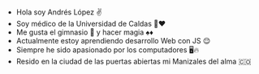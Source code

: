 - Hola soy Andrés López ✌️
- Soy médico de la Universidad de Caldas 🏥♥️
- Me gusta el gimnasio 💯 y hacer magia ♠️♦️
- Actualmente estoy aprendiendo desarrollo
Web con JS 😌
- Siempre he sido apasionado por los
computadores 🖥️🔥
- Resido en la ciudad de las puertas abiertas
mi Manizales del alma 🇨🇴
